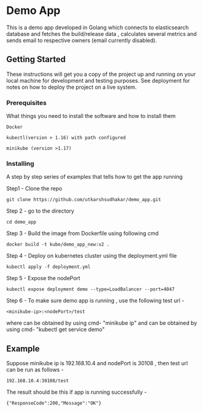 # Demo App 

This is a demo app developed in Golang which connects to elasticsearch database and fetches the build/release data , calculates several metrics and sends email to respective owners (email currently disabled).

## Getting Started

These instructions will get you a copy of the project up and running on your local machine for development and testing purposes. See deployment for notes on how to deploy the project on a live system.

### Prerequisites

What things you need to install the software and how to install them

```
Docker
```
```
kubectl(version > 1.16) with path configured
```
```
minikube (version >1.17)
```
### Installing

A step by step series of examples that tells  how to get the app running

Step1 - Clone the repo
```
git clone https://github.com/utkarshsudhakar/demo_app.git
```
Step 2 - go to the directory
```
cd demo_app
```
Step 3 - Build the image from Dockerfile using following cmd
```
docker build -t kube/demo_app_new:v2 .
```
Step 4 - Deploy on kubernetes cluster using the deployment.yml file
```
kubectl apply -f deployment.yml 
```
Step 5 - Expose the nodePort 
```
kubectl expose deployment demo --type=LoadBalancer --port=4047
```
Step 6 - To make sure demo app is running , use the following test url -
```
<minikube-ip>:<nodePort>/test
```
  where <minikube-ip> can be obtained by using cmd- "minikube ip"
  and <nodeport> can be obtained by using cmd- "kubectl get service demo" 


## Example

Suppose minikube ip is 192.168.10.4 and nodePort is 30108 , then test url can be run as follows -
```
192.168.10.4:30108/test
```
The result should be this if app is running successfully -

```
{"ResponseCode":200,"Message":"OK"}
```
